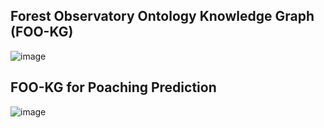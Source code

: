 ## Forest Observatory Ontology Knowledge Graph (FOO-KG)


![image](https://lucid.app/publicSegments/view/c9b26cae-d7f7-4c56-ba95-7a90882a2c22/image.png)



## FOO-KG for Poaching Prediction 

![image](https://lucid.app/publicSegments/view/52ed0585-a337-482a-8e30-12473953eb82/image.png)


